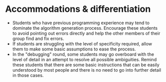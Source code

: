 # Accommodations & differentiation
- Students who have previous programming experience may tend to dominate the algorithm generation process. Encourage these students to avoid pointing out errors directly and help the other members of their group find and fix errors.
- If students are struggling with the level of specificity required, allow them to make some basic assumptions to ease the process.
- In the "debugging" round, some students may go overboard with the level of detail in an attempt to resolve all possible ambiguities. Remind these students that there are some basic instructions that can be easily understood by most people and there is no need to go into further detail in those cases.
